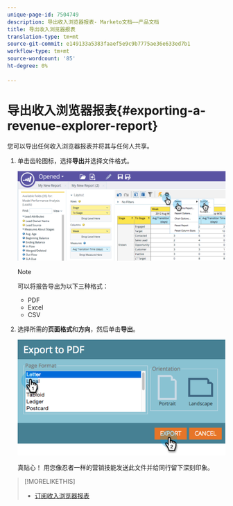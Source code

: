 ```yaml
---
unique-page-id: 7504749
description: 导出收入浏览器报表- Marketo文档——产品文档
title: 导出收入浏览器报表
translation-type: tm+mt
source-git-commit: e149133a5383faaef5e9c9b7775ae36e633ed7b1
workflow-type: tm+mt
source-wordcount: '85'
ht-degree: 0%

---
```



# 导出收入浏览器报表{#exporting-a-revenue-explorer-report}

您可以导出任何收入浏览器报表并将其与任何人共享。

1. 单击齿轮图标，选择&#x200B;**导出**&#x200B;并选择文件格式。

   ![](assets/image2015-3-26-14-3a2-3a19.png)

   >[!NOTE]
   >
   >可以将报告导出为以下三种格式：
   >
   >    
   >    
   >    * PDF
   >    * Excel
   >    * CSV


1. 选择所需的&#x200B;**页面格式**&#x200B;和&#x200B;**方向**，然后单击&#x200B;**导出**。

   ![](assets/image2015-3-27-16-3a18-3a34.png)

   真贴心！ 用您像忍者一样的营销技能发送此文件并给同行留下深刻印象。

>[!MORELIKETHIS]
>
>* [订阅收入浏览器报表](subscribe-to-a-revenue-explorer-report.md)

>



